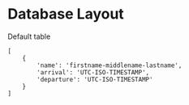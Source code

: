 Database Layout
===============

Default table
```
[
	{
		'name': 'firstname-middlename-lastname',
		'arrival': 'UTC-ISO-TIMESTAMP',
		'departure': 'UTC-ISO-TIMESTAMP'
	}
]
```
